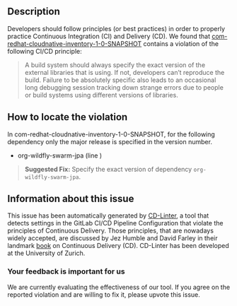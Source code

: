 
## Description
Developers should follow principles (or best practices) in order to properly practice Continuous Integration (CI) and Delivery (CD).
We found that [com-redhat-cloudnative-inventory-1-0-SNAPSHOT](https://gitlab.com/bugbiteme/inventory-wildfly-swarm/blob/master/.gitlab-ci.yml) contains a violation of the following CI/CD principle:

> A build system should always specify the exact version of the external libraries that is using.
If not, developers can’t reproduce the build. Failure to be absolutely specific also leads to an occasional long debugging session tracking down strange errors due to people or build systems using different versions of libraries.

## How to locate the violation

In com-redhat-cloudnative-inventory-1-0-SNAPSHOT, for the following dependency only the major release is specified in the version number.

* org-wildfly-swarm-jpa (line )

> **Suggested Fix:** Specify the exact version of dependency `org-wildfly-swarm-jpa`.

## Information about this issue

This issue has been automatically generated by [CD-Linter](https://gitlab.com/Jancso/configuration-analytics), a tool that detects settings in the GitLab CI/CD Pipeline Configuration that violate the principles of Continuous Delivery. Those principles, that are nowadays widely accepted, are discussed by Jez Humble and David Farley in their landmark [book](https://www.oreilly.com/library/view/continuous-delivery-reliable/9780321670250/) on Continuous Delivery (CD). CD-Linter has been developed at the University of Zurich.

### Your feedback is important for us
We are currently evaluating the effectiveness of our tool. If you agree on the reported violation and are willing to fix it, please upvote this issue.